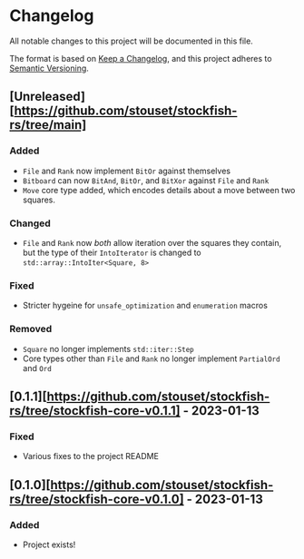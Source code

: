 # Changelog

All notable changes to this project will be documented in this file.

The format is based on [Keep a Changelog][keepachangelog], and this project
adheres to [Semantic Versioning][semver].

## [Unreleased][https://github.com/stouset/stockfish-rs/tree/main]

### Added

- `File` and `Rank` now implement `BitOr` against themselves
- `Bitboard` can now `BitAnd`, `BitOr`, and `BitXor` against `File` and `Rank`
- `Move` core type added, which encodes details about a move between two
  squares.

### Changed

- `File` and `Rank` now *both* allow iteration over the squares they contain,
  but the type of their `IntoIterator` is changed to
  `std::array::IntoIter<Square, 8>`

### Fixed

- Stricter hygeine for `unsafe_optimization` and `enumeration` macros

### Removed

- `Square` no longer implements `std::iter::Step`
- Core types other than `File` and `Rank` no longer implement `PartialOrd` and
  `Ord`

## [0.1.1][https://github.com/stouset/stockfish-rs/tree/stockfish-core-v0.1.1] - 2023-01-13

### Fixed

- Various fixes to the project README

## [0.1.0][https://github.com/stouset/stockfish-rs/tree/stockfish-core-v0.1.0] - 2023-01-13

### Added

- Project exists!

[keepachangelog]: https://keepachangelog.com/en/1.0.0/
[semver]:         https://semver.org/spec/v2.0.0.html

